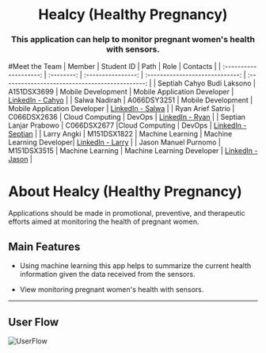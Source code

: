 <p align="center">
<h1 align="center">Healcy (Healthy Pregnancy)</h1>
<h3 align="center">This application can help to monitor pregnant women's health with sensors. </h3>

</p>

#Meet the Team
| Member | Student ID | Path | Role | Contacts |
| :--------------------: | :--------: | :----------------: | :-----------------------------: | :---------------------------------------------: |
| Septiah Cahyo Budi Laksono | A151DSX3699 | Mobile Development | Mobile Application Developer | [LinkedIn - Cahyo] |
| Salwa Nadirah | A066DSY3251 | Mobile Development | Mobile Application Developer | [LinkedIn - Salwa] |
| Ryan Arief Satrio | C066DSX2636 | Cloud Computing | DevOps | [LinkedIn - Ryan] |
| Septian Lanjar Prabowo | C066DSX2677 |Cloud Computing | DevOps | [LinkedIn - Septian] |
| Larry Angki | M151DSX1822 | Machine Learning | Machine Learning Developer| [LinkedIn - Larry] |
| Jason Manuel Purnomo | M151DSX3515 | Machine Learning | Machine Learning Developer | [LinkedIn - Jason] |

# About Healcy (Healthy Pregnancy)

Applications should be made in promotional, preventive, and therapeutic efforts aimed at monitoring the health of pregnant women.


## Main Features

- Using machine learning this app helps to summarize the current health information given the data
received from the sensors.

- View monitoring pregnant women's health with sensors.

---
## User Flow
![UserFlow](https://drive.google.com/uc?export=view&id=1V8NR40m-56I0deSaLz8t2ISkmO6VYAtG)

<!-- Linked In -->

[linkedin - cahyo]: https://www.linkedin.com/in/septiah-cahyo-868b41271
[linkedin - salwa]: https://www.linkedin.com/in/salwa-nadirah-3b46b1245
[linkedin - ryan]: https://www.linkedin.com/in/ryan-arief-satrio-5478581a6
[linkedin - septian]: https://www.linkedin.com/in/septian-lanjar-prabowo
[linkedin - larry]: https://www.linkedin.com/in/larry-angki
[linkedin - jason]: https://www.linkedin.com/in/jason-purnomo
